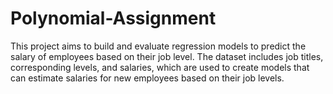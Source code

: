 # Polynomial-Assignment
This project aims to build and evaluate regression models to predict the salary of employees based on their job level. The dataset includes job titles, corresponding levels, and salaries, which are used to create models that can estimate salaries for new employees based on their job levels.
